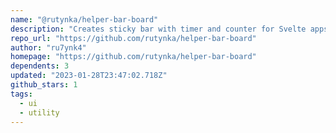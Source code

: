 ```yaml
---
name: "@rutynka/helper-bar-board"
description: "Creates sticky bar with timer and counter for Svelte apps."
repo_url: "https://github.com/rutynka/helper-bar-board"
author: "ru7ynk4"
homepage: "https://github.com/rutynka/helper-bar-board"
dependents: 3
updated: "2023-01-28T23:47:02.718Z"
github_stars: 1
tags: 
  - ui
  - utility
---
```

